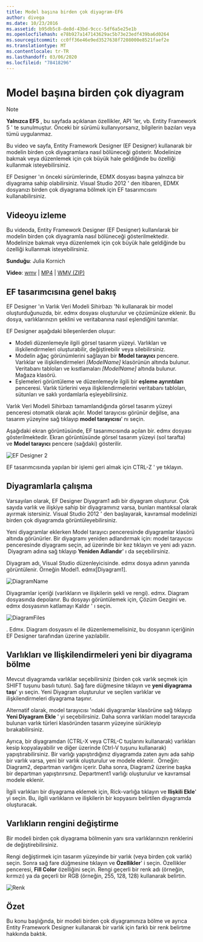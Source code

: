 ```yaml
---
title: Model başına birden çok diyagram-EF6
author: divega
ms.date: 10/23/2016
ms.assetid: b95db5c8-de8d-43bd-9ccc-5df6a5e25e1b
ms.openlocfilehash: e78b927a147143629ac5b73e23edf439ba6d0264
ms.sourcegitcommit: cc0ff36e46e9ed3527638f7208000e8521faef2e
ms.translationtype: MT
ms.contentlocale: tr-TR
ms.lasthandoff: 03/06/2020
ms.locfileid: "78418296"
---
```

# <a name="multiple-diagrams-per-model"></a>Model başına birden çok diyagram
> [!NOTE]
> **Yalnızca EF5** , bu sayfada açıklanan özellikler, API 'ler, vb. Entity Framework 5 ' te sunulmuştur. Önceki bir sürümü kullanıyorsanız, bilgilerin bazıları veya tümü uygulanmaz.

Bu video ve sayfa, Entity Framework Designer (EF Designer) kullanarak bir modelin birden çok diyagramlara nasıl bölüneceği gösterir. Modelinize bakmak veya düzenlemek için çok büyük hale geldiğinde bu özelliği kullanmak isteyebilirsiniz.

EF Designer 'ın önceki sürümlerinde, EDMX dosyası başına yalnızca bir diyagrama sahip olabilirsiniz. Visual Studio 2012 ' den itibaren, EDMX dosyanızı birden çok diyagrama bölmek için EF tasarımcısını kullanabilirsiniz.

## <a name="watch-the-video"></a>Videoyu izleme
Bu videoda, Entity Framework Designer (EF Designer) kullanılarak bir modelin birden çok diyagramla nasıl bölüneceği gösterilmektedir. Modelinize bakmak veya düzenlemek için çok büyük hale geldiğinde bu özelliği kullanmak isteyebilirsiniz.

**Sunduğu**: Julia Kornich

**Video**: [wmv](https://download.microsoft.com/download/5/C/2/5C2B52AB-5532-426F-B078-1E253341B5FA/HDI-ITPro-MSDN-winvideo-multiplediagrams.wmv) | [MP4](https://download.microsoft.com/download/5/C/2/5C2B52AB-5532-426F-B078-1E253341B5FA/HDI-ITPro-MSDN-mp4video-multiplediagrams.m4v) | [WMV (ZIP)](https://download.microsoft.com/download/5/C/2/5C2B52AB-5532-426F-B078-1E253341B5FA/HDI-ITPro-MSDN-winvideo-multiplediagrams.zip)

## <a name="ef-designer-overview"></a>EF tasarımcısına genel bakış

EF Designer 'ın Varlık Veri Modeli Sihirbazı 'Nı kullanarak bir model oluşturduğunuzda, bir. edmx dosyası oluşturulur ve çözümünüze eklenir. Bu dosya, varlıklarınızın şeklini ve veritabanına nasıl eşlendiğini tanımlar.

EF Designer aşağıdaki bileşenlerden oluşur:

-   Modeli düzenlemeyle ilgili görsel tasarım yüzeyi. Varlıkları ve ilişkilendirmeleri oluşturabilir, değiştirebilir veya silebilirsiniz.
-   Modelin ağaç görünümlerini sağlayan bir **Model tarayıcı** pencere.  Varlıklar ve ilişkilendirmeleri *\[ModelName\]* klasörünün altında bulunur. Veritabanı tabloları ve kısıtlamaları *\[ModelName\]* altında bulunur. Mağaza klasörü.
-   Eşlemeleri görüntüleme ve düzenlemeyle ilgili bir **eşleme ayrıntıları** penceresi. Varlık türlerini veya ilişkilendirmelerini veritabanı tabloları, sütunları ve saklı yordamlarla eşleyebilirsiniz. 

Varlık Veri Modeli Sihirbazı tamamlandığında görsel tasarım yüzeyi penceresi otomatik olarak açılır. Model tarayıcısı görünür değilse, ana tasarım yüzeyine sağ tıklayıp **model tarayıcısı**' nı seçin.

Aşağıdaki ekran görüntüsünde, EF tasarımcısında açılan bir. edmx dosyası gösterilmektedir. Ekran görüntüsünde görsel tasarım yüzeyi (sol tarafta) ve **Model tarayıcı** pencere (sağdaki) gösterilir.

![EF Designer 2](~/ef6/media/efdesigner2.png)

EF tasarımcısında yapılan bir işlemi geri almak için CTRL-Z ' ye tıklayın.

## <a name="working-with-diagrams"></a>Diyagramlarla çalışma

Varsayılan olarak, EF Designer Diyagram1 adlı bir diyagram oluşturur. Çok sayıda varlık ve ilişkiye sahip bir diyagramınız varsa, bunları mantıksal olarak ayırmak istersiniz. Visual Studio 2012 ' den başlayarak, kavramsal modelinizi birden çok diyagramda görüntüleyebilirsiniz.   

Yeni diyagramlar eklerken Model tarayıcı penceresinde diyagramlar klasörü altında görünürler. Bir diyagramı yeniden adlandırmak için: model tarayıcısı penceresinde diyagramı seçin, ad üzerinde bir kez tıklayın ve yeni adı yazın.  Diyagram adına sağ tıklayıp **Yeniden Adlandır**' ı da seçebilirsiniz.

Diyagram adı, Visual Studio düzenleyicisinde. edmx dosya adının yanında görüntülenir. Örneğin Model1. edmx\[Diyagram1\].

![DiagramName](~/ef6/media/diagramname.png)

Diyagramlar içeriği (varlıkların ve ilişkilerin şekli ve rengi). edmx. Diagram dosyasında depolanır. Bu dosyayı görüntülemek için, Çözüm Gezgini ve. edmx dosyasının katlamayı Kaldır ' ı seçin. 

![DiagramFiles](~/ef6/media/diagramfiles.png)

. Edmx. Diagram dosyasını el ile düzenlememelisiniz, bu dosyanın içeriğinin EF Designer tarafından üzerine yazılabilir.
 
## <a name="splitting-entities-and-associations-into-a-new-diagram"></a>Varlıkları ve Ilişkilendirmeleri yeni bir diyagrama bölme

Mevcut diyagramda varlıklar seçebilirsiniz (birden çok varlık seçmek için SHIFT tuşunu basılı tutun). Sağ fare düğmesine tıklayın ve **yeni diyagrama taşı**' yı seçin. Yeni Diyagram oluşturulur ve seçilen varlıklar ve ilişkilendirmeleri diyagrama taşınır.

Alternatif olarak, model tarayıcısı 'ndaki diyagramlar klasörüne sağ tıklayıp **Yeni Diyagram Ekle** ' yi seçebilirsiniz. Daha sonra varlıkları model tarayıcıda bulunan varlık türleri klasöründen tasarım yüzeyine sürükleyip bırakabilirsiniz.

Ayrıca, bir diyagramdan (CTRL-X veya CTRL-C tuşlarını kullanarak) varlıkları kesip kopyalayabilir ve diğer üzerinde (Ctrl-V tuşunu kullanarak) yapıştırabilirsiniz. Bir varlığı yapıştırdığınız diyagramda zaten aynı ada sahip bir varlık varsa, yeni bir varlık oluşturulur ve modele eklenir.  Örneğin: Diagram2, departman varlığını içerir. Daha sonra, Diagram2 üzerine başka bir departman yapıştırırsınız. Department1 varlığı oluşturulur ve kavramsal modele eklenir.   

İlgili varlıkları bir diyagrama eklemek için, Rick-varlığa tıklayın ve **Ilişkili Ekle**' yi seçin. Bu, ilgili varlıkların ve ilişkilerin bir kopyasını belirtilen diyagramda oluşturacak.

## <a name="changing-the-color-of-entities"></a>Varlıkların rengini değiştirme

Bir modeli birden çok diyagrama bölmenin yanı sıra varlıklarınızın renklerini de değiştirebilirsiniz.

Rengi değiştirmek için tasarım yüzeyinde bir varlık (veya birden çok varlık) seçin. Sonra sağ fare düğmesine tıklayın ve **Özellikler**' i seçin. Özellikler penceresi, **Fill Color** özelliğini seçin. Rengi geçerli bir renk adı (örneğin, kırmızı) ya da geçerli bir RGB (örneğin, 255, 128, 128) kullanarak belirtin. 

![Renk](~/ef6/media/color.png)

## <a name="summary"></a>Özet

Bu konu başlığında, bir modeli birden çok diyagramınıza bölme ve ayrıca Entity Framework Designer kullanarak bir varlık için farklı bir renk belirtme hakkında baktık. 
